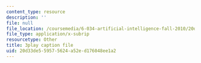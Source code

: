 ```yaml
---
content_type: resource
description: ''
file: null
file_location: /coursemedia/6-034-artificial-intelligence-fall-2010/20d33de559575624a52ed176048ee1a2_l-tzjenXrvI.vtt
file_type: application/x-subrip
resourcetype: Other
title: 3play caption file
uid: 20d33de5-5957-5624-a52e-d176048ee1a2
---
```

